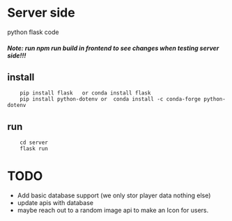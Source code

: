 # Server side
python flask code

##### Note: run npm run build in frontend to see changes when testing server side!!!

## install
``` 
    pip install flask   or conda install flask
    pip install python-dotenv or  conda install -c conda-forge python-dotenv
```

## run
```
    cd server
    flask run
```

# TODO
* Add basic database support (we only stor player data nothing else)
* update apis with database
* maybe reach out to a random image api to make an Icon for users. 

